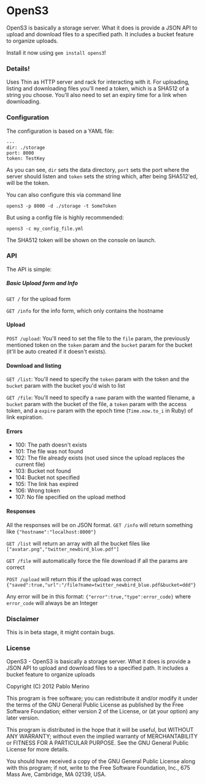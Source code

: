 # OpenS3

OpenS3 is basically a storage server. What it does is provide a JSON API to upload and download files to a specified path. It includes a bucket feature to organize uploads.

Install it now using `gem install opens3`!

### Details!
Uses Thin as HTTP server and rack for interacting with it. For uploading, listing and downloading files you'll need a token, which is a SHA512 of a string you choose. You'll also need to set an expiry time for a link when downloading.

### Configuration

The configuration is based on a YAML file:

	---
	dir: ./storage
	port: 8000
	token: TestKey

As you can see, `dir` sets the data directory, `port` sets the port where the server should listen and `token` sets the string which, after being SHA512'ed, will be the token.

You can also configure this via command line
	
	opens3 -p 8000 -d ./storage -t SomeToken
	
But using a config file is highly recommended:

	opens3 -c my_config_file.yml

The SHA512 token will be shown on the console on launch.

### API

The API is simple:

##### Basic Upload form and Info
`GET /` for the upload form

`GET /info` for the info form, which only contains the hostname

#### Upload
`POST /upload`: You'll need to set the file to the `file` param, the previously mentioned token on the `token` param and the `bucket` param for the bucket (it'll be auto created if it doesn't exists).

#### Download and listing

`GET /list`: You'll need to specify the `token` param with the token and the `bucket` param with the bucket you'd wish to list

`GET /file`: You'll need to specify a `name` param with the wanted filename, a `bucket` param with the bucket of the file, a `token` param with the access token, and a `expire` param with the epoch time (`Time.now.to_i` in Ruby) of link expiration.

#### Errors
- 100: The path doesn't exists
- 101: The file was not found
- 102: The file already exists (not used since the upload replaces the current file)
- 103: Bucket not found
- 104: Bucket not specified
- 105: The link has expired
- 106: Wrong token
- 107: No file specified on the upload method

#### Responses
All the responses will be on JSON format.
`GET /info` will return something like `{"hostname":"localhost:8000"}` 

`GET /list` will return an array with all the bucket files like `["avatar.png","twitter_newbird_blue.pdf"]`

`GET /file` will automatically force the file download if all the params are correct

`POST /upload` will return this if the upload was correct `{"saved":true,"url":"/file?name=twitter_newbird_blue.pdf&bucket=ddd"}`

Any error will be in this format: `{"error":true,"type":error_code}` where `error_code` will always be an Integer

### Disclaimer

This is in beta stage, it might contain bugs.

### License

OpenS3 - OpenS3 is basically a storage server. What it does is provide a JSON API to upload and download files to a specified path. It includes a bucket feature to organize uploads

Copyright (C) 2012 Pablo Merino

This program is free software; you can redistribute it and/or modify it under the terms of the GNU General Public License as published by the Free Software Foundation; either version 2 of the License, or (at your option) any later version.

This program is distributed in the hope that it will be useful, but WITHOUT ANY WARRANTY; without even the implied warranty of MERCHANTABILITY or FITNESS FOR A PARTICULAR PURPOSE. See the GNU General Public License for more details.

You should have received a copy of the GNU General Public License along with this program; if not, write to the Free Software Foundation, Inc., 675 Mass Ave, Cambridge, MA 02139, USA.
